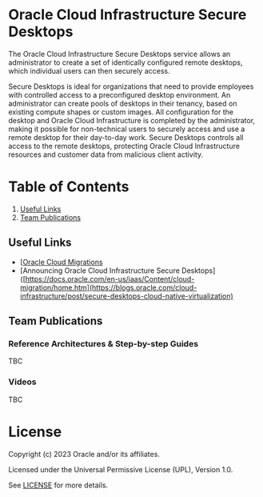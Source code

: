 # Oracle Cloud Infrastructure Secure Desktops
 
The Oracle Cloud Infrastructure Secure Desktops service allows an administrator to create a set of identically configured remote desktops, which individual users can then securely access.

Secure Desktops is ideal for organizations that need to provide employees with controlled access to a preconfigured desktop environment. An administrator can create pools of desktops in their tenancy, based on existing compute shapes or custom images. All configuration for the desktop and Oracle Cloud Infrastructure is completed by the administrator, making it possible for non-technical users to securely access and use a remote desktop for their day-to-day work. Secure Desktops controls all access to the remote desktops, protecting Oracle Cloud Infrastructure resources and customer data from malicious client activity.
 
# Table of Contents
 
1. [Useful Links](#useful-links)
2. [Team Publications](#team-publications)
 
## Useful Links
- [[Oracle Cloud Migrations](https://docs.oracle.com/en-us/iaas/secure-desktops/home.htm)
- [Announcing Oracle Cloud Infrastructure Secure Desktops]([https://docs.oracle.com/en-us/iaas/Content/cloud-migration/home.htm](https://blogs.oracle.com/cloud-infrastructure/post/secure-desktops-cloud-native-virtualization)

## Team Publications

### Reference Architectures & Step-by-step Guides
TBC

### Videos
TBC

# License

Copyright (c) 2023 Oracle and/or its affiliates.

Licensed under the Universal Permissive License (UPL), Version 1.0.

See [LICENSE](https://github.com/oracle-devrel/technology-engineering/blob/folder-structure/LICENSE) for more details.

